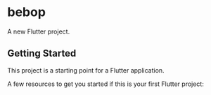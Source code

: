 # bebop

A new Flutter project.

## Getting Started

This project is a starting point for a Flutter application.

A few resources to get you started if this is your first Flutter project:
